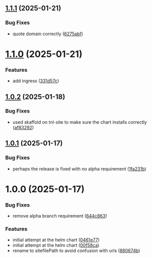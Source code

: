 ## [1.1.1](https://github.com/catalystcommunity/chart-pysocha-site/compare/v1.1.0...v1.1.1) (2025-01-21)


### Bug Fixes

* quote domain correctly ([6275abf](https://github.com/catalystcommunity/chart-pysocha-site/commit/6275abf83a9b255d64f1c79e11ff3f667e4ba82e))

# [1.1.0](https://github.com/catalystcommunity/chart-pysocha-site/compare/v1.0.2...v1.1.0) (2025-01-21)


### Features

* add ingress ([331d57c](https://github.com/catalystcommunity/chart-pysocha-site/commit/331d57cd04e9d2e3ec42fc88d5a11d761ae08ec2))

## [1.0.2](https://github.com/catalystcommunity/chart-pysocha-site/compare/v1.0.1...v1.0.2) (2025-01-18)


### Bug Fixes

* used skaffold on tnl-site to make sure the chart installs correctly ([af83292](https://github.com/catalystcommunity/chart-pysocha-site/commit/af83292b3144d1109d38c924281f02e5293b7469))

## [1.0.1](https://github.com/catalystcommunity/chart-pysocha-site/compare/v1.0.0...v1.0.1) (2025-01-17)


### Bug Fixes

* perhaps the release is fixed with no alpha requirement ([1fa231b](https://github.com/catalystcommunity/chart-pysocha-site/commit/1fa231b072b4f0c1a2d2a5737dd9d45a63ae1e76))

# 1.0.0 (2025-01-17)


### Bug Fixes

* remove alpha branch requirement ([644c863](https://github.com/catalystcommunity/chart-pysocha-site/commit/644c863b9cad14acdb091c826640bb10d32b833c))


### Features

* initial attempt at the helm chart ([0461e77](https://github.com/catalystcommunity/chart-pysocha-site/commit/0461e773fa68ce180407391cc3fcf2575fbcd520))
* initial attempt at the helm chart ([00f58ca](https://github.com/catalystcommunity/chart-pysocha-site/commit/00f58ca0ef282c36a804fe06049395fe7ff2e244))
* rename to sitefilePath to avoid confusion with urls ([880674b](https://github.com/catalystcommunity/chart-pysocha-site/commit/880674bd17b357f355e6de7f53f981356db0e008))
